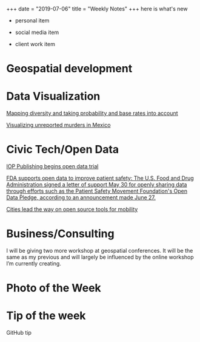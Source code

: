 +++
date = "2019-07-06"
title = "Weekly Notes"
+++
here is what's new

- personal item

- social media item

- client work item

# Geospatial development

# Data Visualization

[Mapping diversity and taking probability and base rates into account](http://www.thefunctionalart.com/2019/07/mapping-diversity-and-taking.html)

[Visualizing unreported murders in Mexico](http://www.thefunctionalart.com/2019/07/visualizing-unreported-murders-in-mexico.html)

# Civic Tech/Open Data

[IOP Publishing begins open data trial](https://www.miragenews.com/iop-publishing-begins-open-data-trial/)

[FDA supports open data to improve patient safety: The U.S. Food and Drug Administration signed a letter of support May 30 for openly sharing data through efforts such as the Patient Safety Movement Foundation's Open Data Pledge, according to an announcement made June 27.](https://www.beckershospitalreview.com/quality/fda-supports-open-data-to-improve-patient-safety.html)

[Cities lead the way on open source tools for mobility](https://www.smartcitiesworld.net/news/news/cities-lead-the-way-on-open-source-tools-for-mobility-4314)

# Business/Consulting

I will be giving two more workshop at geospatial conferences. It will be the same as my previous and will largely be influenced by the online workshop I’m currently creating. 

# Photo of the Week

# Tip of the week

GitHub tip
